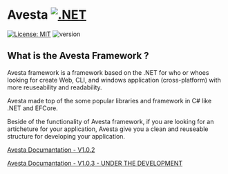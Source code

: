 # Avesta  [![.NET](https://img.shields.io/badge/--512BD4?logo=.net&logoColor=ffffff)](https://dotnet.microsoft.com/)

[![License: MIT](https://img.shields.io/badge/License-MIT-yellow.svg)](https://opensource.org/licenses/MIT) ![version](https://img.shields.io/badge/version-1.0.325-blue)

## What is the Avesta Framework ?
Avesta framework is a framework based on the .NET for who or whoes looking for create Web, CLI, and windows application (cross-platform) with more reuseability and readability.

Avesta made top of the some popular libraries and framework in C# like .NET and EFCore.

Beside of the functionality of Avesta framework, if you are looking for an articheture for your application, Avesta give you a clean and reuseable structure for developing your application.


[Avesta Documantation - V1.0.2](./doc/V1.0.2/Installation.md)

[Avesta Documantation - V1.0.3 - UNDER THE DEVELOPMENT](./doc/)
 
